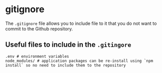 # gitignore 

The `.gitignore` file allows you to include file to it that you do not want to commit to the Github repository. 

## Useful files to include in the `.gitingore`

```
.env # environment variables 
node_modules/ # application packages can be re-install using `npm install` so no need to include them to the repository
```
